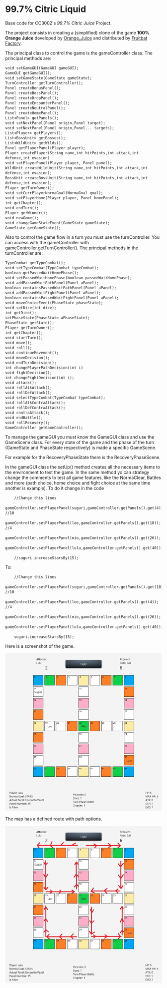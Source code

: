 <!-- 1.0.3-b1 -->
# 99.7% Citric Liquid

Base code for CC3002's *99.7% Citric Juice* Project.

The project consists in creating a (simplified) clone of the game **100% Orange Juice**
developed by [Orange_Juice](http://daidai.moo.jp) and distributed by 
[Fruitbat Factory](https://fruitbatfactory.com).

The principal class to control the game is the gameController class.
The principal methods are:


    
    void setGameGUI(GameGUI gameGUI);
    GameGUI getGameGUI();
    void setGameState(GameState gameState);
    TurnController getTurnController();
    Panel createBonusPanel();
    Panel createBossPanel();
    Panel createDropPanel();
    Panel createEncounterPanel();
    Panel createNeutralPanel();
    Panel createHomePanel();
    List<Panel> getPanels();
    void setNextPanel(Panel origin,Panel target);
    void setNextPanel(Panel origin,Panel... targets);
    List<Player> getPlayers();
    List<BossUnit> getBosses();
    List<WildUnit> getWilds();
    Panel getPlayerPanel(Player player);
    Player createPlayer(String name,int hitPoints,int attack,int defense,int evasion)
    void setPlayerPanel(Player player, Panel panel);
    WildUnit createWildUnit(String name,int hitPoints,int attack,int defense,int evasion);
    BossUnit createBossUnit(String name,int hitPoints,int attack,int defense,int evasion);
    Player getTurnOwner();
    void setCurrPlayerNormaGoal(NormaGoal goal);
    void setPlayerHome(Player player, Panel homePanel);
    int getChapter();
    void endTurn();
    Player getWinner();
    void newGame();
    void changeGameStateEvent(GameState gameState);
    GameState getGameState();
    
Also to control the game flow in a turn you must use the turnController.
You can access with the gameController with gameController.getTurnController().
The principal methods in the turnController are:

    TypeCombat getTypeCombat();
    void setTypeCombat(TypeCombat typeCombat);
    boolean getPassedWaitHomePhase();
    void setPassedWaitHomePhase(boolean passedWaitHomePhase);
    void addPassedWaitPathPanel(Panel aPanel);
    boolean containsPassedWaitPathPanel(Panel aPanel);
    void addPassedWaitFightPanel(Panel aPanel);
    boolean containsPassedWaitFightPanel(Panel aPanel);
    void moveChoiceEvent(PhaseState phaseState);
    void setDice(int dice);
    int getDice();
    setPhaseState(PhaseState aPhaseState);
    PhaseState getState();
    Player getTurnOwner();
    int getChapter();
    void startTurn();
    void move();
    void roll();
    void continueMovement();
    void moveDecision();
    void endTurnDecision();
    int changePlayerPathDecision(int i)
    void fightDecision();
    int changeFightDecision(int i);
    void attack();
    void rollAtkAttack();
    void rollDefAttack();
    void selectTypeCombat(TypeCombat typeCombat);
    void rollAtkContraAttack();
    void rollDefContraAttack();
    void contraAttack();
    void endBattle();
    void rollRecovery();
    GameController getGameController();

To manage the gameGUI you must know the GameGUI class and use 
the GameScene class. For every state of the game and the phase of 
the turn (GameState and PhaseState respectively) is made a specific 
GameScene.

For example for the RecoveryPhaseState there is the RecoveryPhaseScene.

In the gameGUI class the setUp() method creates all the necessary items to the
environment to test the game. In the same method yo can strategy change the comments
to test all game features, like the NormaClear, Battles and more (path choice, home choice and fight choice 
at the same time another is example). To do it change in the code

        //Change this lines
        gameController.setPlayerPanel(suguri,gameController.getPanels().get(4)); //10
        gameController.setPlayerPanel(lee,gameController.getPanels().get(18)); //4
        gameController.setPlayerPanel(mio,gameController.getPanels().get(26));
        gameController.setPlayerPanel(lulu,gameController.getPanels().get(40));

        //suguri.increaseStarsBy(15);
        
To:

        //Change this lines
        gameController.setPlayerPanel(suguri,gameController.getPanels().get(10)); //10
        gameController.setPlayerPanel(lee,gameController.getPanels().get(4)); //4
        gameController.setPlayerPanel(mio,gameController.getPanels().get(26));
        gameController.setPlayerPanel(lulu,gameController.getPanels().get(40));

        suguri.increaseStarsBy(15);
        
Here is a screenshot of the game.

![screenShoot](gameScreenShoot.JPG)

The map has a defined route with path options.

![screenShoot](gameScreenShootWithFlow.jpg)